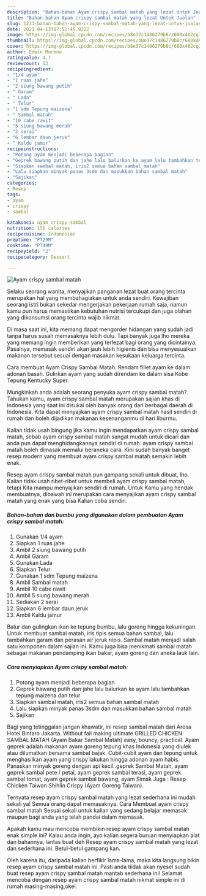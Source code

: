 ```yaml
---
description: "Bahan-bahan Ayam crispy sambal matah yang lezat Untuk Jualan"
title: "Bahan-bahan Ayam crispy sambal matah yang lezat Untuk Jualan"
slug: 1233-bahan-bahan-ayam-crispy-sambal-matah-yang-lezat-untuk-jualan
date: 2021-04-13T07:52:45.922Z
image: https://img-global.cpcdn.com/recipes/b8e37c1486279b8c/680x482cq70/ayam-crispy-sambal-matah-foto-resep-utama.jpg
thumbnail: https://img-global.cpcdn.com/recipes/b8e37c1486279b8c/680x482cq70/ayam-crispy-sambal-matah-foto-resep-utama.jpg
cover: https://img-global.cpcdn.com/recipes/b8e37c1486279b8c/680x482cq70/ayam-crispy-sambal-matah-foto-resep-utama.jpg
author: Edwin Moreno
ratingvalue: 4.7
reviewcount: 13
recipeingredient:
- "1/4 ayam"
- "1 ruas jahe"
- "2 siung bawang putih"
- " Garam"
- " Lada"
- " Telur"
- "1 sdm Tepung maizena"
- " Sambal matah"
- "10 cabe rawit"
- "5 siung bawang merah"
- "2 serai"
- "6 lembar daun jeruk"
- " Kaldu jamur"
recipeinstructions:
- "Potong ayam menjadi beberapa bagian"
- "Geprek bawang putih dan jahe lalu balurkan ke ayam lalu tambahkan tepung maizena dan telur"
- "Siapkan sambal matah, iris2 semua bahan sambal matah"
- "Lalu siapkan minyak panas 3sdm dan masukkan bahan sambal matah"
- "Sajikan"
categories:
- Resep
tags:
- ayam
- crispy
- sambal

katakunci: ayam crispy sambal 
nutrition: 156 calories
recipecuisine: Indonesian
preptime: "PT29M"
cooktime: "PT49M"
recipeyield: "2"
recipecategory: Dessert

---
```



![Ayam crispy sambal matah](https://img-global.cpcdn.com/recipes/b8e37c1486279b8c/680x482cq70/ayam-crispy-sambal-matah-foto-resep-utama.jpg)

Selaku seorang wanita, menyajikan panganan lezat buat orang tercinta merupakan hal yang membahagiakan untuk anda sendiri. Kewajiban seorang istri bukan sekedar mengerjakan pekerjaan rumah saja, namun kamu pun harus memastikan kebutuhan nutrisi tercukupi dan juga olahan yang dikonsumsi orang tercinta wajib nikmat.

Di masa  saat ini, kita memang dapat mengorder hidangan yang sudah jadi tanpa harus susah memasaknya lebih dulu. Tapi banyak juga lho mereka yang memang ingin memberikan yang terlezat bagi orang yang dicintainya. Pasalnya, memasak sendiri akan jauh lebih higienis dan bisa menyesuaikan makanan tersebut sesuai dengan masakan kesukaan keluarga tercinta. 

Cara membuat Ayam Crispy Sambal Matah. Rendam fillet ayam ke dalam adonan basah. Gulirkan ayam yang sudah direndam ke dalam sisa Kobe Tepung Kentucky Super.

Mungkinkah anda adalah seorang penyuka ayam crispy sambal matah?. Tahukah kamu, ayam crispy sambal matah merupakan sajian khas di Indonesia yang saat ini disukai oleh banyak orang dari berbagai daerah di Indonesia. Kita dapat menyajikan ayam crispy sambal matah hasil sendiri di rumah dan boleh dijadikan makanan kesenanganmu di hari liburmu.

Kalian tidak usah bingung jika kamu ingin mendapatkan ayam crispy sambal matah, sebab ayam crispy sambal matah sangat mudah untuk dicari dan anda pun dapat menghidangkannya sendiri di rumah. ayam crispy sambal matah boleh dimasak memalui beraneka cara. Kini sudah banyak banget resep modern yang membuat ayam crispy sambal matah semakin lebih enak.

Resep ayam crispy sambal matah pun gampang sekali untuk dibuat, lho. Kalian tidak usah ribet-ribet untuk membeli ayam crispy sambal matah, tetapi Kita mampu menyajikan sendiri di rumah. Untuk Kamu yang hendak membuatnya, dibawah ini merupakan cara menyajikan ayam crispy sambal matah yang enak yang bisa Kalian coba sendiri.

<!--inarticleads1-->

##### Bahan-bahan dan bumbu yang digunakan dalam pembuatan Ayam crispy sambal matah:

1. Gunakan 1/4 ayam
1. Siapkan 1 ruas jahe
1. Ambil 2 siung bawang putih
1. Ambil  Garam
1. Gunakan  Lada
1. Siapkan  Telur
1. Gunakan 1 sdm Tepung maizena
1. Ambil  Sambal matah
1. Ambil 10 cabe rawit
1. Ambil 5 siung bawang merah
1. Sediakan 2 serai
1. Siapkan 6 lembar daun jeruk
1. Ambil  Kaldu jamur


Balur dan gulingkan ikan ke tepung bumbu, lalu goreng hingga kekuningan. Untuk membuat sambal matah, iris tipis semua bahan sambal, lalu tambahkan garam dan perasan air jeruk nipis. Sambal matah menjadi salah satu komponen dalam sajian ini. Kamu juga bisa menikmati sambal matah sebagai makanan pendamping ikan bakar, ayam goreng dan aneka lauk lain. 

<!--inarticleads2-->

##### Cara menyiapkan Ayam crispy sambal matah:

1. Potong ayam menjadi beberapa bagian
1. Geprek bawang putih dan jahe lalu balurkan ke ayam lalu tambahkan tepung maizena dan telur
1. Siapkan sambal matah, iris2 semua bahan sambal matah
1. Lalu siapkan minyak panas 3sdm dan masukkan bahan sambal matah
1. Sajikan


Bagi yang tetinggalan jangan khawatir, ini resep sambal matah dari Arosa Hotel Bintaro Jakarta. Without fail making ultimate GRILLED CHICKEN SAMBAL MATAH (Ayam Bakar Sambal Matah) easy, bouncy, practical. Ayam geprek adalah makanan ayam goreng tepung khas Indonesia yang diulek atau dilumatkan bersama sambal bajak. Cubit-cubit ayam dan tepung untuk menghasilkan ayam yang crispy lakukan hingga adonan ayam habis. Panaskan minyak goreng dengan api kecil..geprek Sambal Matah, ayam geprek sambal pete / petai, ayam geprek sambal terasi, ayam geprek sambal tomat, ayam geprek sambal bawang, ayam Simak Juga : Resep Chicken Taiwan Shihlin Crispy (Ayam Goreng Taiwan). 

Ternyata resep ayam crispy sambal matah yang lezat sederhana ini mudah sekali ya! Semua orang dapat memasaknya. Cara Membuat ayam crispy sambal matah Sesuai sekali untuk kalian yang sedang belajar memasak maupun bagi anda yang telah pandai dalam memasak.

Apakah kamu mau mencoba membikin resep ayam crispy sambal matah enak simple ini? Kalau anda ingin, ayo kalian segera buruan menyiapkan alat dan bahannya, lantas buat deh Resep ayam crispy sambal matah yang lezat dan sederhana ini. Betul-betul gampang kan. 

Oleh karena itu, daripada kalian berfikir lama-lama, maka kita langsung bikin resep ayam crispy sambal matah ini. Pasti anda tiidak akan nyesel sudah buat resep ayam crispy sambal matah mantab sederhana ini! Selamat mencoba dengan resep ayam crispy sambal matah nikmat simple ini di rumah masing-masing,oke!.

